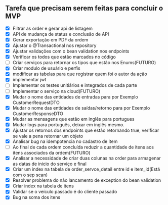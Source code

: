 ## Tarefa que precisam serem feitas para concluir o MVP

- [X]  Filtrar as order e gerar api de listagem
- [X]  API de mudança de status e conclusão de API
- [X]  Gerar exportação em PDF da ordem
- [X]  Ajustar o @Transactional nos repository
- [X]  Ajustar validações com o bean validation nos endpoints
- [X]  Verificar os todos que estão marcados no código
- [ ]  Criar serviços para retornar os tipos que estão nos Enums(FUTURO)
- [X]  Criar modulo de usuário e perfis
- [X]  modificar as tabelas para que registrar quem foi o autor da ação
- [X]  implementar jwt
- [ ]  Implementar os testes unitiários e integrados de cada parte
- [ ]  Implementar o serviço na cloud(FUTURO)
- [X]  Mudar o nome das entidades de entradas para por Exemplo CustomerRequestDTO
- [X]  Mudar o nome das entidades de saídas/retorno para por Exemplo CustomerResponseDTO
- [X]  Mudar as mensagens que estão em inglês para portugues
- [X]  Mudar logs para português, deixar em inglês mesmo.
- [X]  Ajustar os retornos dos endpoints que estão retornando true, verificar se vale a pena retornar um objeto
- [X] Analisar bug na idempotencia no cadastro de item
- [ ] Ao final de cada ordem concluída reduzir a quantidade de itens aos itens associados da ordem(FUTURO)
- [X] Analisar a necessidade de criar duas colunas na order para armagenar as datas de inicio do serviço e final
- [X] Criar um index na tabela de order_servce_detail entre id e item_id(Está com o sep scan)
- [X] Resolver problema do não lancamento de exception do bean validation
- [X] Criar index na tabela de itens
- [X] Validar se o veículo passado é do cliente passado
- [X] Bug na soma dos itens